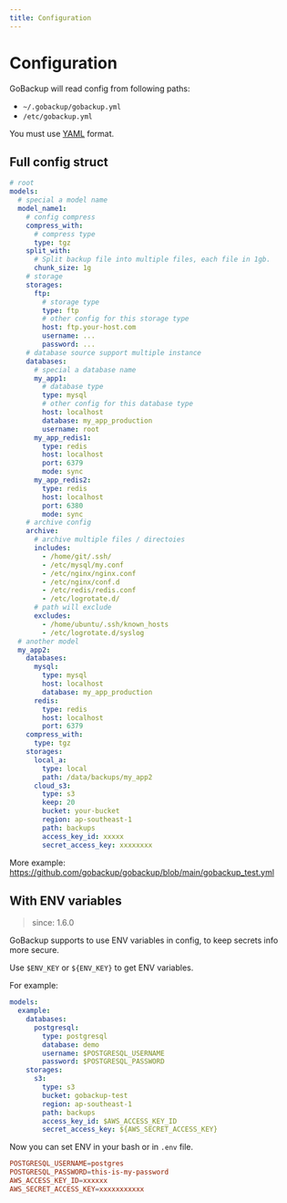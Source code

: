 ```yaml
---
title: Configuration
---
```


<h1>Configuration</h1>

GoBackup will read config from following paths:

- `~/.gobackup/gobackup.yml`
- `/etc/gobackup.yml`

You must use [YAML](http://yaml.org/) format.

## Full config struct

```yml
# root
models:
  # special a model name
  model_name1:
    # config compress
    compress_with:
      # compress type
      type: tgz
    split_with:
      # Split backup file into multiple files, each file in 1gb.
      chunk_size: 1g
    # storage
    storages:
      ftp:
        # storage type
        type: ftp
        # other config for this storage type
        host: ftp.your-host.com
        username: ...
        password: ...
    # database source support multiple instance
    databases:
      # special a database name
      my_app1:
        # database type
        type: mysql
        # other config for this database type
        host: localhost
        database: my_app_production
        username: root
      my_app_redis1:
        type: redis
        host: localhost
        port: 6379
        mode: sync
      my_app_redis2:
        type: redis
        host: localhost
        port: 6380
        mode: sync
    # archive config
    archive:
      # archive multiple files / directoies
      includes:
        - /home/git/.ssh/
        - /etc/mysql/my.conf
        - /etc/nginx/nginx.conf
        - /etc/nginx/conf.d
        - /etc/redis/redis.conf
        - /etc/logrotate.d/
      # path will exclude
      excludes:
        - /home/ubuntu/.ssh/known_hosts
        - /etc/logrotate.d/syslog
  # another model
  my_app2:
    databases:
      mysql:
        type: mysql
        host: localhost
        database: my_app_production
      redis:
        type: redis
        host: localhost
        port: 6379
    compress_with:
      type: tgz
    storages:
      local_a:
        type: local
        path: /data/backups/my_app2
      cloud_s3:
        type: s3
        keep: 20
        bucket: your-bucket
        region: ap-southeast-1
        path: backups
        access_key_id: xxxxx
        secret_access_key: xxxxxxxx
```

More example: https://github.com/gobackup/gobackup/blob/main/gobackup_test.yml

## With ENV variables

> since: 1.6.0

GoBackup supports to use ENV variables in config, to keep secrets info more secure.

Use `$ENV_KEY` or `${ENV_KEY}` to get ENV variables.

For example:

```yml
models:
  example:
    databases:
      postgresql:
        type: postgresql
        database: demo
        username: $POSTGRESQL_USERNAME
        password: $POSTGRESQL_PASSWORD
    storages:
      s3:
        type: s3
        bucket: gobackup-test
        region: ap-southeast-1
        path: backups
        access_key_id: $AWS_ACCESS_KEY_ID
        secret_access_key: ${AWS_SECRET_ACCESS_KEY}
```

Now you can set ENV in your bash or in `.env` file.

```conf
POSTGRESQL_USERNAME=postgres
POSTGRESQL_PASSWORD=this-is-my-password
AWS_ACCESS_KEY_ID=xxxxxx
AWS_SECRET_ACCESS_KEY=xxxxxxxxxxx
```
